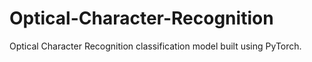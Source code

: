 # Optical-Character-Recognition
Optical Character Recognition classification model built using PyTorch.
